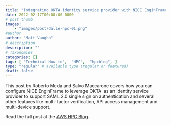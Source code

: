 ```yaml
---
title: "Integrating OKTA identity service provider with NICE EnginFrame"
date: 2022-02-17T00:00:00-0800
# post thumb
images:
    - "images/post/dalle-hpc-01.png"
#author
author: "Matt Vaughn"
# description
description: ""
# Taxonomies
categories: []
tags: [ "Technical How-to",  "HPC",  "hpcblog", ]
type: "regular" # available type (regular or featured)
draft: false
---
```


This post by Roberto Meda and Salvo Maccarone covers how you can configure NICE EnginFrame to leverage OKTA  as an identity service provider to support SAML 2.0 single sign on authentication and several other features like multi-factor verification, API access management and multi-device support.

Read the full post at the [AWS HPC Blog](https://aws.amazon.com/blogs/hpc/integrating-okta-identity-service-provider-with-nice-enginframe/).
